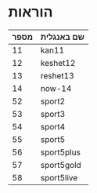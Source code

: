 # הוראות
 |מספר| שם באנגלית | 
| ------------- | ------------- |
| 11  | kan11  | כאן11  |
| 12  | keshet12  |
| 13  | reshet13  |
| 14  | now-14  |
| 52  | sport2  |
| 53  | sport3  |
| 54  | sport4  |
| 55  | sport5  |
| 56  | sport5plus  |
| 57  | sport5gold  |
| 58  | sport5live  |


